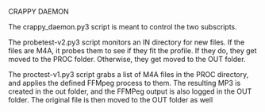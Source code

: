 CRAPPY DAEMON

The crappy_daemon.py3 script is meant to control the two subscripts.

The probetest-v2.py3 script monitors an IN directory for new files. If the files are M4A, it probes them to see if they fit the profile. If they do, they get moved to the PROC folder. Otherwise, they get moved to the OUT folder.

The proctest-v1.py3 script grabs a list of M4A files in the PROC directory, and applies the defined FFMpeg process to them. The resulting MP3 is created in the out folder, and the FFMPeg output is also logged in the OUT folder. The original file is then moved to the OUT folder as well
